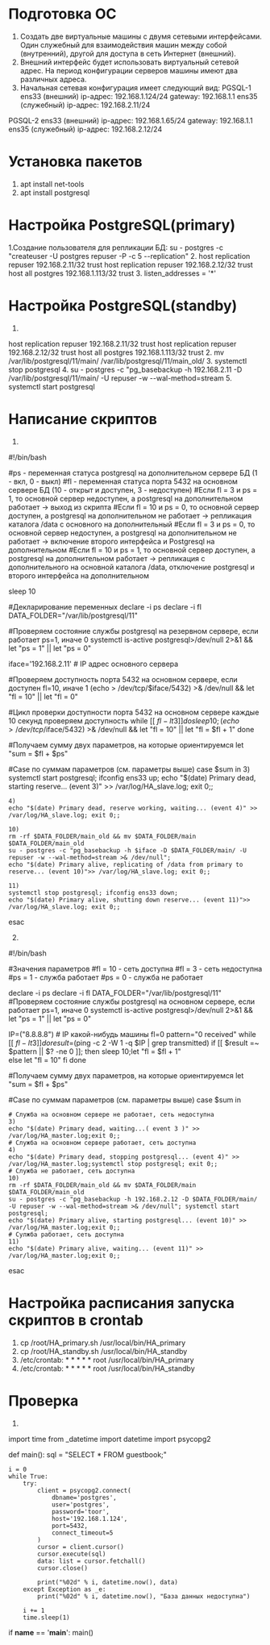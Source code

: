 # Подготовка ОС
1. Создать две виртуальные машины с двумя сетевыми интерфейсами.
Один служебный для взаимодействия машин между собой (внутренний), другой для доступа в сеть Интернет (внешний).
2. Внешний интерфейс будет использовать виртуальный сетевой адрес. На период конфигурации серверов машины имеют два различных адреса.
3. Начальная сетевая конфигурация имеет следующий вид:
PGSQL-1 
ens33 (внешний)
ip-адрес: 192.168.1.124/24
gateway: 192.168.1.1
ens35 (служебный)
ip-адрес: 192.168.2.11/24

PGSQL-2
ens33 (внешний)
ip-адрес: 192.168.1.65/24
gateway: 192.168.1.1
ens35 (служебный)
ip-адрес: 192.168.2.12/24

# Установка пакетов
1. apt install net-tools
2. apt install postgresql

# Настройка PostgreSQL(primary)
1.Создание пользователя для репликации БД: su - postgres -с "createuser -U postgres repuser -P -c 5 --replication"
2.
host replication repuser 192.168.2.11/32 trust
host replication repuser 192.168.2.12/32 trust
host all postgres 192.168.1.113/32 trust
3.
listen_addresses = '*'

# Настройка PostgreSQL(standby)
1.
host replication repuser 192.168.2.11/32 trust
host replication repuser 192.168.2.12/32 trust
host all postgres 192.168.1.113/32 trust
2.
mv /var/lib/postgresql/11/main/ /var/lib/postgresql/11/main_old/
3.
systemctl stop postgresql
4.
su - postgres -c "pg_basebackup -h 192.168.2.11 -D /var/lib/postgresql/11/main/ -U repuser -w --wal-method=stream
5.
systemctl start postgresql

# Написание скриптов
1.
#!/bin/bash

#ps - переменная статуса postgresql на дополнительном сервере БД (1 - вкл, 0 - выкл)
#fl - переменная статуса порта 5432 на основном сервере БД (10 - открыт и доступен, 3 - недоступен)
#Если fl = 3 и ps = 1, то основной сервер недоступен, а postgresql на дополнительном работает -> выход из скрипта
#Если fl = 10 и ps = 0, то основной сервер доступен, а postgresql на дополнительном не работает -> репликация каталога /data с основного на дополнительный
#Если fl = 3 и ps = 0, то основной сервер недоступен, а postgresql на дополнительном не работает -> включение второго интерфейса и Postgresql на дополнительном
#Если fl = 10 и ps = 1, то основной сервер доступен, а postgresql на дополнительном работает -> репликация с дополнительного на основной каталога /data, отключение postgresql и второго интерфейса на дополнительном

sleep 10

#Декларирование переменных
declare -i ps
declare -i fl
DATA_FOLDER="/var/lib/postgresql/11"

#Проверяем состояние службы postgresql на резервном сервере, если работает ps=1, иначе 0
systemctl is-active postgresql>/dev/null 2>&1 && let "ps = 1" || let "ps = 0"

iface='192.168.2.11' # IP адрес основного сервера

#Проверяем доступность порта 5432 на основном сервере, если доступен fl=10, иначе 1
(echo > /dev/tcp/$iface/5432) >& /dev/null && let "fl = 10" || let "fl = 0"

#Цикл проверки доступности порта 5432 на основном сервере каждые 10 секунд проверяем доступность
while [[ $fl -lt 3 ]]
do
	sleep 10; (echo > /dev/tcp/$iface/5432) >& /dev/null && let "fl = 10" || let "fl = $fl + 1"	
done

#Получаем сумму двух параметров, на которые ориентируемся
let "sum = $fl + $ps"

#Case по суммам параметров (см. параметры выше)
case $sum in
	3)
	systemctl start postgresql; ifconfig ens33 up; 
	echo "$(date) Primary dead, starting reserve... (event 3)" >> /var/log/HA_slave.log; exit 0;;

	4)
	echo "$(date) Primary dead, reserve working, waiting... (event 4)" >> /var/log/HA_slave.log; exit 0;;

	10)
	rm -rf $DATA_FOLDER/main_old && mv $DATA_FOLDER/main $DATA_FOLDER/main_old
	su - postgres -c "pg_basebackup -h $iface -D $DATA_FOLDER/main/ -U repuser -w --wal-method=stream >& /dev/null"; 
	echo "$(date) Primary alive, replicating of /data from primary to reserve... (event 10)">> /var/log/HA_slave.log; exit 0;;

	11)
	systemctl stop postgresql; ifconfig ens33 down; 
	echo "$(date) Primary alive, shutting down reserve... (event 11)">> /var/log/HA_slave.log; exit 0;;
esac

2.
#!/bin/bash

#Значения параметров
#fl = 10 - сеть доступна
#fl = 3 - сеть недоступна
#ps = 1 - служба работает
#ps = 0 - служба не работает

declare -i ps
declare -i fl
DATA_FOLDER="/var/lib/postgresql/11"
#Проверяем состояние службы postgresql на основном сервере, если работает ps=1, иначе 0
systemctl is-active postgresql>/dev/null 2>&1 && let "ps = 1" || let "ps = 0"

IP=("8.8.8.8") # IP какой-нибудь машины
fl=0
pattern="0 received"
while [[ $fl -lt 3 ]]
do
	result=$(ping -c 2 -W 1 -q $IP | grep transmitted)
	if [[ $result =~ $pattern || $? -ne 0 ]]; then
		sleep 10;let "fl = $fl + 1"	 
	else
		let "fl = 10"
	fi
done

#Получаем сумму двух параметров, на которые ориентируемся
let "sum = $fl + $ps"

#Case по суммам параметров (см. параметры выше)
case $sum in

	# Служба на основном сервере не работает, сеть недоступна
	3)
	echo "$(date) Primary dead, waiting...( event 3 )" >> /var/log/HA_master.log;exit 0;;
	# Служба на основном сервере работает, сеть доступна
	4)
	echo "$(date) Primary dead, stopping postgresql... (event 4)" >> /var/log/HA_master.log;systemctl stop postgresql; exit 0;;
	# Служба не работает, сеть доступна
	10)
	rm -rf $DATA_FOLDER/main_old && mv $DATA_FOLDER/main $DATA_FOLDER/main_old
	su - postgres -c "pg_basebackup -h 192.168.2.12 -D $DATA_FOLDER/main/ -U repuser -w --wal-method=stream >& /dev/null"; systemctl start postgresql; 
	echo "$(date) Primary alive, starting postgresql... (event 10)" >> /var/log/HA_master.log;exit 0;;
	# Сулжба работает, сеть доступна
	11)
	echo "$(date) Primary alive, waiting... (event 11)" >> /var/log/HA_master.log;exit 0;;
esac

# Настройка расписания запуска скриптов в crontab
1. cp /root/HA_primary.sh /usr/local/bin/HA_primary
2. cp /root/HA_standby.sh /usr/local/bin/HA_standby
3. /etc/crontab: * * * * * root /usr/local/bin/HA_primary
4. /etc/crontab: * * * * * root /usr/local/bin/HA_standby

# Проверка

1.
import time
from _datetime import datetime
import psycopg2


def main():
    sql = "SELECT * FROM guestbook;"

    i = 0
    while True:
        try:
            client = psycopg2.connect(
                dbname='postgres',
                user='postgres',
                password='toor',
                host='192.168.1.124',
                port=5432,
                connect_timeout=5
            )
            cursor = client.cursor()
            cursor.execute(sql)
            data: list = cursor.fetchall()
            cursor.close()

            print("%02d" % i, datetime.now(), data)
        except Exception as _e:
            print("%02d" % i, datetime.now(), "База данных недоступна")

        i += 1
        time.sleep(1)


if __name__ == '__main__':
    main()
